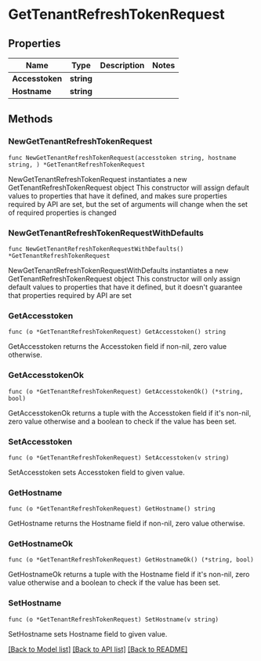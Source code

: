 # GetTenantRefreshTokenRequest

## Properties

Name | Type | Description | Notes
------------ | ------------- | ------------- | -------------
**Accesstoken** | **string** |  | 
**Hostname** | **string** |  | 

## Methods

### NewGetTenantRefreshTokenRequest

`func NewGetTenantRefreshTokenRequest(accesstoken string, hostname string, ) *GetTenantRefreshTokenRequest`

NewGetTenantRefreshTokenRequest instantiates a new GetTenantRefreshTokenRequest object
This constructor will assign default values to properties that have it defined,
and makes sure properties required by API are set, but the set of arguments
will change when the set of required properties is changed

### NewGetTenantRefreshTokenRequestWithDefaults

`func NewGetTenantRefreshTokenRequestWithDefaults() *GetTenantRefreshTokenRequest`

NewGetTenantRefreshTokenRequestWithDefaults instantiates a new GetTenantRefreshTokenRequest object
This constructor will only assign default values to properties that have it defined,
but it doesn't guarantee that properties required by API are set

### GetAccesstoken

`func (o *GetTenantRefreshTokenRequest) GetAccesstoken() string`

GetAccesstoken returns the Accesstoken field if non-nil, zero value otherwise.

### GetAccesstokenOk

`func (o *GetTenantRefreshTokenRequest) GetAccesstokenOk() (*string, bool)`

GetAccesstokenOk returns a tuple with the Accesstoken field if it's non-nil, zero value otherwise
and a boolean to check if the value has been set.

### SetAccesstoken

`func (o *GetTenantRefreshTokenRequest) SetAccesstoken(v string)`

SetAccesstoken sets Accesstoken field to given value.


### GetHostname

`func (o *GetTenantRefreshTokenRequest) GetHostname() string`

GetHostname returns the Hostname field if non-nil, zero value otherwise.

### GetHostnameOk

`func (o *GetTenantRefreshTokenRequest) GetHostnameOk() (*string, bool)`

GetHostnameOk returns a tuple with the Hostname field if it's non-nil, zero value otherwise
and a boolean to check if the value has been set.

### SetHostname

`func (o *GetTenantRefreshTokenRequest) SetHostname(v string)`

SetHostname sets Hostname field to given value.



[[Back to Model list]](../README.md#documentation-for-models) [[Back to API list]](../README.md#documentation-for-api-endpoints) [[Back to README]](../README.md)



